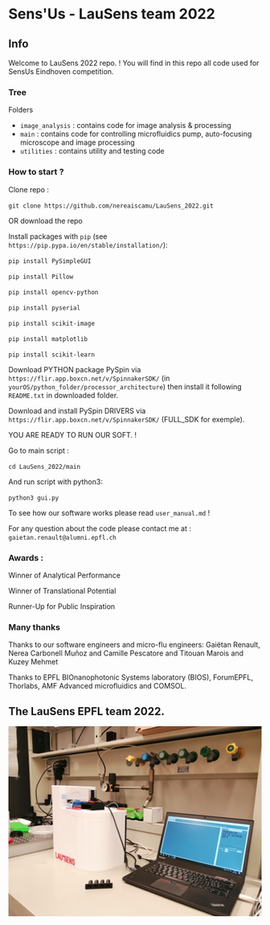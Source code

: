 # Sens'Us - LauSens team 2022

## Info

Welcome to LauSens 2022 repo. ! You will find in this repo all code used for SensUs Eindhoven competition.

### Tree

Folders

- `image_analysis` : contains code for image analysis & processing
- `main` : contains code for controlling microfluidics pump, auto-focusing microscope and image processing
- `utilities` : contains utility and testing code

### How to start ?

Clone repo :

`git clone https://github.com/nereaiscamu/LauSens_2022.git`

OR download the repo

Install packages with `pip` (see `https://pip.pypa.io/en/stable/installation/`):

`pip install PySimpleGUI`

`pip install Pillow`

`pip install opencv-python`

`pip install pyserial`

`pip install scikit-image`

`pip install matplotlib`

`pip install scikit-learn`

Download PYTHON package PySpin via `https://flir.app.boxcn.net/v/SpinnakerSDK/` (in `yourOS/python_folder/processor_architecture`) then install it following `README.txt` in downloaded folder.

Download and install PySpin DRIVERS via `https://flir.app.boxcn.net/v/SpinnakerSDK/` (FULL_SDK for exemple).

YOU ARE READY TO RUN OUR SOFT. !

Go to main script :

`cd LauSens_2022/main`

And run script with python3:

`python3 gui.py`

To see how our software works please read `user_manual.md` !

For any question about the code please contact me at : `gaietan.renault@alumni.epfl.ch`

### Awards :

Winner of Analytical Performance

Winner of Translational Potential

Runner-Up for Public Inspiration

### Many thanks

Thanks to our software engineers and micro-flu engineers: Gaiëtan Renault, Nerea Carbonell Muñoz and Camille Pescatore and Titouan Marois and Kuzey Mehmet

Thanks to EPFL BIOnanophotonic Systems laboratory (BIOS), ForumEPFL, Thorlabs, AMF Advanced microfluidics and COMSOL.

## The LauSens EPFL team 2022.

![Our bio sensor](./bio_sensor.jpg)
